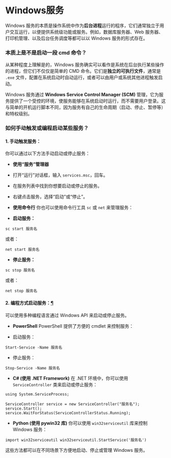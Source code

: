 # Windows服务

Windows 服务的本质是操作系统中作为**后台进程**运行的程序，它们通常独立于用户交互运行，以便提供系统级功能或服务。例如，数据库服务器、Web 服务器、打印机管理、以及后台任务调度等都可以以 Windows 服务的形式存在。

### 本质上是不是启动一段 cmd 命令？

从某种程度上理解是的，Windows 服务确实可以看作是系统在后台执行某些操作的进程，但它们不仅仅是简单的 CMD 命令。它们是**独立的可执行文件**，通常是 `.exe` 文件，配置在系统启动时自动运行，或者可以由用户或系统其他进程触发启动。

Windows 服务通过 **Windows Service Control Manager (SCM)** 管理，它为服务提供了一个受控的环境，使服务能够在系统启动时运行，而不需要用户登录。这与简单的开机运行脚本不同，因为服务有自己的生命周期（启动、停止、暂停等）和特权级别。

### 如何手动触发或编程启动某些服务？

#### 1. 手动触发服务：

你可以通过以下方法手动启动或停止服务：

- **使用“服务”管理器**

- 打开“运行”对话框，输入 `services.msc`，回车。

- 在服务列表中找到你想要启动或停止的服务。

- 右键点击服务，选择“启动”或“停止”。

- **使用命令行** 你也可以使用命令行工具 `sc` 或 `net` 来管理服务：

- **启动服务：**

```
sc start 服务名
```

  或者：

```
net start 服务名
```

  

- **停止服务：**
```
sc stop 服务名
```
  或者：

```
net stop 服务名
```
  

#### 2. 编程方式启动服务：[¶](https://docs.dancehole.cn/Common/计算机-通用知识/WindowsOS/windows服务/#2)

可以使用多种编程语言通过 Windows API 来启动或停止服务。

- **PowerShell** PowerShell 提供了方便的 cmdlet 来控制服务：

- 启动服务：

```
Start-Service -Name 服务名
```

- 停止服务：

```
Stop-Service -Name 服务名
```

  

- **C# (使用 .NET Framework)**
  在 .NET 环境中，你可以使用 `ServiceController` 类来启动或停止服务：

```
using System.ServiceProcess;

ServiceController service = new ServiceController("服务名");
service.Start();
service.WaitForStatus(ServiceControllerStatus.Running);
```

- **Python (使用 pywin32 库)** 你可以使用 `win32serviceutil` 库来控制 Windows 服务：

```
import win32serviceutil win32serviceutil.StartService('服务名')
```

这些方法都可以在不同场景下方便地启动、停止或管理 Windows 服务。